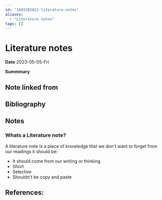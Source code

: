 ```yaml
---
id: "1683282022-literature-notes"
aliases:
  - "Literature notes"
tags: []
---
```

# Literature notes
**Date** 2023-05-05-Fri

**Summmary** 

## Note linked from

## Bibliography

## Notes

### Whats a Literature note?

A literature note is a piece of knowledge that we don't want to forget from our readings
it should be:

- It should come from our writing or thinking
- Short
- Selective
- Shouldn't be copy and paste

## References:


